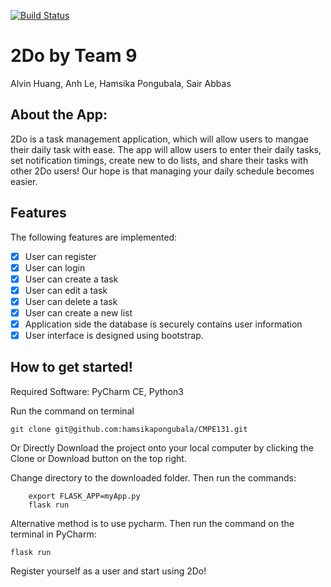 [![Build Status](https://travis-ci.com/hamsikapongubala/CMPE131.svg?branch=master)](https://travis-ci.com/hamsikapongubala/CMPE131)

# 2Do by Team 9
Alvin Huang, Anh Le, Hamsika Pongubala, Sair Abbas

## About the App:

2Do is a task management application, which will allow users to mangae their daily task with ease. The app will allow users to enter their daily tasks, set notification timings, create new to do lists, and share their tasks with other 2Do users! Our hope is that managing your daily schedule becomes easier.

## Features

The following features are implemented:

- [x] User can register
- [x] User can login
- [x] User can create a task
- [x] User can edit a task
- [x] User can delete a task
- [x] User can create a new list
- [x] Application side the database is securely contains user information
- [x] User interface is designed using bootstrap.

## How to get started!

Required Software: PyCharm CE, Python3

Run the command on terminal

    git clone git@github.com:hamsikapongubala/CMPE131.git
    
Or Directly Download the project onto your local computer by clicking the Clone or Download button on the top right.

Change directory to the downloaded folder. Then run the commands:
        
        export FLASK_APP=myApp.py
        flask run

Alternative method is to use pycharm. Then run the command on the terminal in PyCharm:

    flask run
    
Register yourself as a user and start using 2Do!
